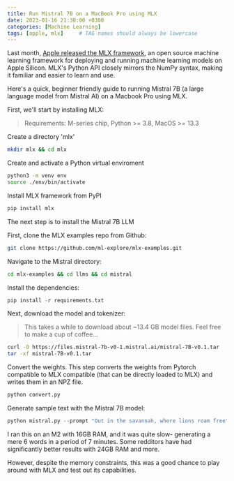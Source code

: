 ```yaml
---
title: Run Mistral 7B on a MacBook Pro using MLX
date: 2023-01-16 21:30:00 +0300
categories: [Machine Learning]
tags: [apple, mlx]     # TAG names should always be lowercase
---
```


Last month, [Apple released the MLX framework](https://ml-explore.github.io/mlx/build/html/index.html), an open source machine learning framework for deploying and running machine learning models on Apple Silicon. MLX's Python API closely mirrors the NumPy syntax, making it familiar and easier to learn and use.

Here's a quick, beginner friendly guide to running Mistral 7B (a large language model from Mistral AI) on a Macbook Pro using MLX.

First, we'll start by installing MLX:

> Requirements: M-series chip, Python >= 3.8, MacOS >= 13.3

Create a directory 'mlx'

```bash
mkdir mlx && cd mlx
```

Create and activate a Python virtual enviroment

```bash
python3 -m venv env
source ./env/bin/activate
```

Install MLX framework from PyPI

```bash
pip install mlx
```

The next step is to install the Mistral 7B LLM

First, clone the MLX examples repo from Github:

```bash
git clone https://github.com/ml-explore/mlx-examples.git
```
Navigate to the Mistral directory:

```bash
cd mlx-examples && cd llms && cd mistral
```
Install the dependencies:
```python
pip install -r requirements.txt
```

Next, download the model and tokenizer:
> This takes a while to download about ~13.4 GB model files. Feel free to make a cup of coffee...


```bash
curl -O https://files.mistral-7b-v0-1.mistral.ai/mistral-7B-v0.1.tar
tar -xf mistral-7B-v0.1.tar
```

Convert the weights. This step converts the weights from Pytorch compatible to MLX compatible (that can be directly loaded to MLX) and writes them in an NPZ file.

```python
python convert.py
```

Generate sample text with the Mistral 7B model:

```python
python mistral.py --prompt "Out in the savannah, where lions roam free"
```

I ran this on an M2 with 16GB RAM, and it was quite slow- generating a mere 6 words in a period of 7 minutes. Some redditors have had significantly better results with 24GB RAM and more.

However, despite the memory constraints, this was a good chance to play around with MLX and test out its capabilities.